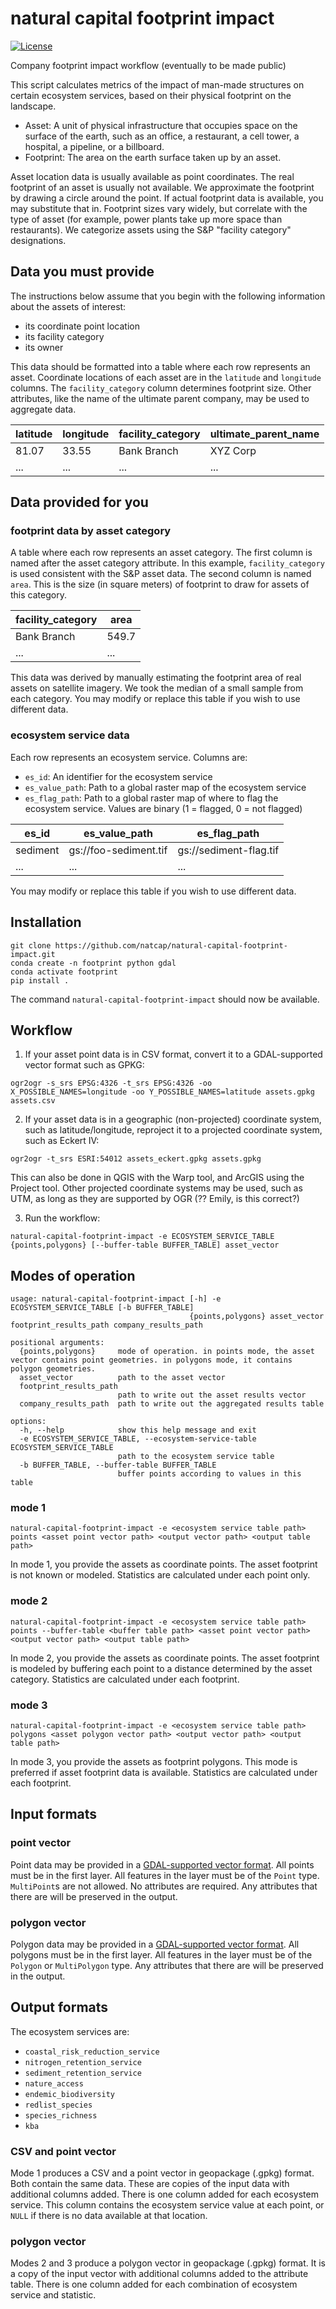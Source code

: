 # natural capital footprint impact
[![License](https://img.shields.io/badge/License-BSD_3--Clause-blue.svg)](https://opensource.org/licenses/BSD-3-Clause)

Company footprint impact workflow (eventually to be made public)

This script calculates metrics of the impact of man-made structures on certain ecosystem services, based on their physical footprint on the landscape.

- Asset: A unit of physical infrastructure that occupies space on the surface of the earth, such as an office, a restaurant, a cell tower, a hospital, a pipeline, or a billboard.
- Footprint: The area on the earth surface taken up by an asset.

Asset location data is usually available as point coordinates. The real footprint of an asset is usually not available. We approximate the footprint by drawing a circle around the point. If actual footprint data is available, you may substitute that in.
Footprint sizes vary widely, but correlate with the type of asset (for example, power plants take up more space than restaurants). We categorize assets using the S&P "facility category" designations.

## Data you must provide
The instructions below assume that you begin with the following information about the assets of interest:
- its coordinate point location
- its facility category
- its owner

This data should be formatted into a table where each row represents an asset.
Coordinate locations of each asset are in the `latitude` and `longitude` columns.
The `facility_category` column determines footprint size. Other attributes, like the name of the ultimate parent company, may be used to aggregate data.

| latitude | longitude | facility_category | ultimate_parent_name    |
|----------|-----------|-------------------|-------------------------|
| 81.07    | 33.55     | Bank Branch       | XYZ Corp                |
| ...      | ...       | ...               | ...                     |

## Data provided for you

### footprint data by asset category
A table where each row represents an asset category.
The first column is named after the asset category attribute. In this example, `facility_category` is used consistent with the S&P asset data.
The second column is named `area`. This is the size (in square meters) of footprint to draw for assets of this category.

| facility_category | area |
|-------------------|----------------|
| Bank Branch       | 549.7          |
| ...               | ...            |

This data was derived by manually estimating the footprint area of real assets on satellite imagery. We took the median of a small sample from each category. You may modify or replace this table if you wish to use different data.

### ecosystem service data
Each row represents an ecosystem service.
Columns are:
- `es_id`: An identifier for the ecosystem service
- `es_value_path`: Path to a global raster map of the ecosystem service
- `es_flag_path`: Path to a global raster map of where to flag the ecosystem service. Values are binary (1 = flagged, 0 = not flagged)

| es_id    | es_value_path         | es_flag_path           |
|----------|-----------------------|------------------------|
| sediment | gs://foo-sediment.tif | gs://sediment-flag.tif |
| ...      | ...                   | ...                    |

You may modify or replace this table if you wish to use different data.

## Installation

```
git clone https://github.com/natcap/natural-capital-footprint-impact.git
conda create -n footprint python gdal
conda activate footprint
pip install .
```
The command `natural-capital-footprint-impact` should now be available.

## Workflow
1. If your asset point data is in CSV format, convert it to a GDAL-supported vector format such as GPKG:
```
ogr2ogr -s_srs EPSG:4326 -t_srs EPSG:4326 -oo X_POSSIBLE_NAMES=longitude -oo Y_POSSIBLE_NAMES=latitude assets.gpkg assets.csv
```

2. If your asset data is in a geographic (non-projected) coordinate system, such as latitude/longitude, reproject it to a projected coordinate system, such as Eckert IV:
```
ogr2ogr -t_srs ESRI:54012 assets_eckert.gpkg assets.gpkg
```
This can also be done in QGIS with the Warp tool, and ArcGIS using the Project tool. Other projected coordinate systems may be used, such as UTM, as long as they are supported by OGR (?? Emily, is this correct?)

3. Run the workflow:
```
natural-capital-footprint-impact -e ECOSYSTEM_SERVICE_TABLE {points,polygons} [--buffer-table BUFFER_TABLE] asset_vector
```

## Modes of operation

```
usage: natural-capital-footprint-impact [-h] -e ECOSYSTEM_SERVICE_TABLE [-b BUFFER_TABLE]
                                        {points,polygons} asset_vector footprint_results_path company_results_path

positional arguments:
  {points,polygons}     mode of operation. in points mode, the asset vector contains point geometries. in polygons mode, it contains polygon geometries.
  asset_vector          path to the asset vector
  footprint_results_path
                        path to write out the asset results vector
  company_results_path  path to write out the aggregated results table

options:
  -h, --help            show this help message and exit
  -e ECOSYSTEM_SERVICE_TABLE, --ecosystem-service-table ECOSYSTEM_SERVICE_TABLE
                        path to the ecosystem service table
  -b BUFFER_TABLE, --buffer-table BUFFER_TABLE
                        buffer points according to values in this table
```


### mode 1
`natural-capital-footprint-impact -e <ecosystem service table path> points <asset point vector path> <output vector path> <output table path>`

In mode 1, you provide the assets as coordinate points. The asset footprint is not known or modeled. Statistics are calculated under each point only.

### mode 2
`natural-capital-footprint-impact -e <ecosystem service table path> points --buffer-table <buffer table path> <asset point vector path> <output vector path> <output table path>`

In mode 2, you provide the assets as coordinate points. The asset footprint is modeled by buffering each point to a distance determined by the asset category. Statistics are calculated under each footprint.

### mode 3
`natural-capital-footprint-impact -e <ecosystem service table path> polygons <asset polygon vector path> <output vector path> <output table path>`

In mode 3, you provide the assets as footprint polygons. This mode is preferred if asset footprint data is available. Statistics are calculated under each footprint.


## Input formats

### point vector
Point data may be provided in a [GDAL-supported vector format](https://gdal.org/drivers/vector/index.html). All points must be in the first layer. All features in the layer must be of the `Point` type. `MultiPoint`s are not allowed. No attributes are required. Any attributes that there are will be preserved in the output.

### polygon vector
Polygon data may be provided in a [GDAL-supported vector format](https://gdal.org/drivers/vector/index.html). All polygons must be in the first layer. All features in the layer must be of the `Polygon` or `MultiPolygon` type. Any attributes that there are will be preserved in the output.

## Output formats

The ecosystem services are:
- `coastal_risk_reduction_service`
- `nitrogen_retention_service`
- `sediment_retention_service`
- `nature_access`
- `endemic_biodiversity`
- `redlist_species`
- `species_richness`
- `kba`

### CSV and point vector
Mode 1 produces a CSV and a point vector in geopackage (.gpkg) format. Both contain the same data. These are copies of the input data with additional columns added. There is one column added for each ecosystem service. This column contains the ecosystem service value at each point, or `NULL` if there is no data available at that location.

### polygon vector
Modes 2 and 3 produce a polygon vector in geopackage (.gpkg) format. It is a copy of the input vector with additional columns added to the attribute table. There is one column added for each combination of ecosystem service and statistic.


